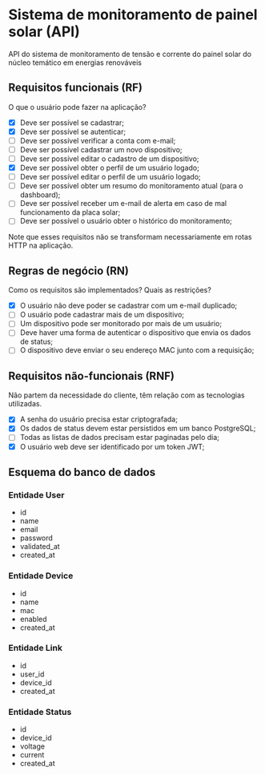 # Sistema de monitoramento de painel solar (API)

API do sistema de monitoramento de tensão e corrente do painel solar do núcleo temático em energias renováveis

## Requisitos funcionais (RF)

O que o usuário pode fazer na aplicação?

- [x] Deve ser possível se cadastrar;
- [x] Deve ser possível se autenticar;
- [ ] Deve ser possível verificar a conta com e-mail;
- [ ] Deve ser possível cadastrar um novo dispositivo;
- [ ] Deve ser possível editar o cadastro de um dispositivo;
- [x] Deve ser possível obter o perfil de um usuário logado;
- [ ] Deve ser possível editar o perfil de um usuário logado;
- [ ] Deve ser possível obter um resumo do monitoramento atual (para o dashboard);
- [ ] Deve ser possível receber um e-mail de alerta em caso de mal funcionamento da placa solar;
- [ ] Deve ser possível o usuário obter o histórico do monitoramento;

Note que esses requisitos não se transformam necessariamente em rotas HTTP na aplicação.

## Regras de negócio (RN)

Como os requisitos são implementados? Quais as restrições?

- [x] O usuário não deve poder se cadastrar com um e-mail duplicado;
- [ ] O usuário pode cadastrar mais de um dispositivo;
- [ ] Um dispositivo pode ser monitorado por mais de um usuário;
- [ ] Deve haver uma forma de autenticar o dispositivo que envia os dados de status;
- [ ] O dispositivo deve enviar o seu endereço MAC junto com a requisição;

## Requisitos não-funcionais (RNF)

Não partem da necessidade do cliente, têm relação com as tecnologias utilizadas.

- [x] A senha do usuário precisa estar criptografada;
- [x] Os dados de status devem estar persistidos em um banco PostgreSQL;
- [ ] Todas as listas de dados precisam estar paginadas pelo dia;
- [x] O usuário web deve ser identificado por um token JWT;

## Esquema do banco de dados

### Entidade User
- id
- name
- email
- password
- validated_at
- created_at

### Entidade Device
- id
- name
- mac
- enabled
- created_at

### Entidade Link
- id
- user_id
- device_id
- created_at

### Entidade Status
- id
- device_id
- voltage
- current
- created_at
